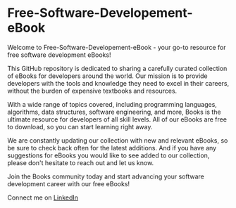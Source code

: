 # Free-Software-Developement-eBook

Welcome to Free-Software-Developement-eBook - your go-to resource for free software development eBooks!

This GitHub repository is dedicated to sharing a carefully curated collection of eBooks for developers around the world. Our mission is to provide developers with the tools and knowledge they need to excel in their careers, without the burden of expensive textbooks and resources.

With a wide range of topics covered, including programming languages, algorithms, data structures, software engineering, and more, Books is the ultimate resource for developers of all skill levels. All of our eBooks are free to download, so you can start learning right away.

We are constantly updating our collection with new and relevant eBooks, so be sure to check back often for the latest additions. And if you have any suggestions for eBooks you would like to see added to our collection, please don't hesitate to reach out and let us know.

Join the Books community today and start advancing your software development career with our free eBooks!

Connect me on [LinkedIn](https://www.linkedin.com/in/nitishhsinghhh/)
